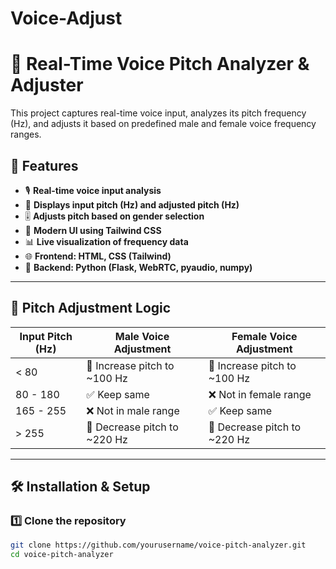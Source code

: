 # Voice-Adjust

# 🎤 Real-Time Voice Pitch Analyzer & Adjuster

This project captures real-time voice input, analyzes its pitch frequency (Hz), and adjusts it based on predefined male and female voice frequency ranges. 

## 🚀 Features
- 🎙 **Real-time voice input analysis**
- 🔎 **Displays input pitch (Hz) and adjusted pitch (Hz)**
- 🎚 **Adjusts pitch based on gender selection**
- 🎨 **Modern UI using Tailwind CSS**
- 📊 **Live visualization of frequency data**
- 🌐 **Frontend: HTML, CSS (Tailwind)**
- 🐍 **Backend: Python (Flask, WebRTC, pyaudio, numpy)**

---

## 📌 Pitch Adjustment Logic

| Input Pitch (Hz) | Male Voice Adjustment | Female Voice Adjustment |
|-----------------|----------------------|----------------------|
| < 80           | 🔼 Increase pitch to ~100 Hz | 🔼 Increase pitch to ~100 Hz |
| 80 - 180       | ✅ Keep same | ❌ Not in female range |
| 165 - 255      | ❌ Not in male range | ✅ Keep same |
| > 255          | 🔽 Decrease pitch to ~220 Hz | 🔽 Decrease pitch to ~220 Hz |

---

## 🛠 Installation & Setup

### 1️⃣ **Clone the repository**
```bash
git clone https://github.com/yourusername/voice-pitch-analyzer.git
cd voice-pitch-analyzer
